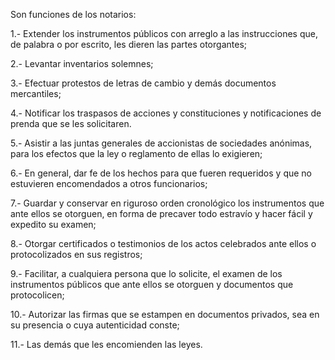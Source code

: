Son funciones de los notarios:

1.- Extender los instrumentos públicos con arreglo a las instrucciones que, de palabra o por escrito, les dieren las partes otorgantes;

2.- Levantar inventarios solemnes;

3.- Efectuar protestos de letras de cambio y demás documentos mercantiles;

4.- Notificar los traspasos de acciones y constituciones y notificaciones de prenda que se les solicitaren.

5.- Asistir a las juntas generales de accionistas de sociedades anónimas, para los efectos que la ley o reglamento de ellas lo exigieren;

6.- En general, dar fe de los hechos para que fueren requeridos y que no estuvieren encomendados a otros funcionarios;

7.- Guardar y conservar en riguroso orden cronológico los instrumentos que ante ellos se otorguen, en forma de precaver todo estravío y hacer fácil y expedito su examen;

8.- Otorgar certificados o testimonios de los actos celebrados ante ellos o protocolizados en sus registros;

9.- Facilitar, a cualquiera persona que lo solicite, el examen de los instrumentos públicos que ante ellos se otorguen y documentos que protocolicen;

10.- Autorizar las firmas que se estampen en documentos privados, sea en su presencia o cuya autenticidad conste;

11.- Las demás que les encomienden las leyes.

